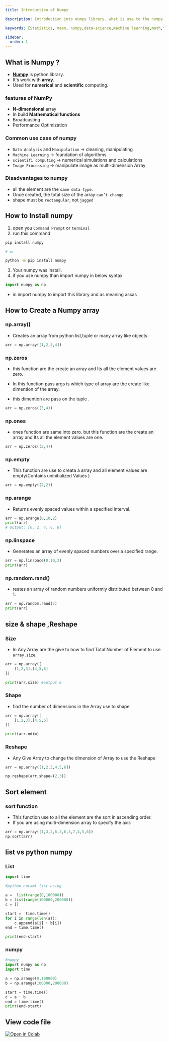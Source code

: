 ```yaml
---
title: Introduction of Numpy

description: Introduction into numpy library. what is use to the numpy library in the data science and machine learning.

keywords: [Statistics, mean, numpy,data-science,machine learning,math,functions]

sidebar:
  order: 1
---
```


## What is Numpy ?

- **[Numpy](https://numpy.org)** is python library.
- It's work with **array**.
- Used for **numerical** and **scientific** computing.

### features of NumPy

- **N-dimensional** array
- In build **Mathematical functions**
- Broadcasting
- Performance Optimization

### Common use case of numpy

- `Data Analysis` and `Manipulation` -> cleaning, manipulating
- `Machine Learning` -> foundation of algorithms
- `scientifi computing` -> numerical simulations and calculations
- `Image Processing` -> manipulate image as multi-dimension Array

### Disadvantages to numpy

- all the element are the `same data type`.
- Once created, the total size of the array `can’t change`
- shape must be `rectangular`, not `jagged`

## How to Install numpy

1. open you `Command Prompt` or `terminal`
2. run this command

```bash
pip install numpy

# or

python -m pip install numpy
```

3. Your numpy was install.
4. if you use numpy than import numpy in below syntax

```python
import numpy as np
```

- in import numpy to import this library and as meaning assas

## How to Create a Numpy array

### np.array()

- Creates an array from python list,tuple or many array like objects

```py
arr = np.array([1,2,3,4]) 
```

### np.zeros

- this function are the create an array and Its all the element values are zero.

- In this function pass args is which type of array are the create like dimention of the array.

- this dimention are pass on the tuple .

```py
arr = np.zeros((3,4))
```

### np.ones

- ones function are same into zero. but this function are the create an array and Its all the element values are one.

```py
arr = np.zeros((3,4))
```

### np.empty

- This function are use to creata a array and all element values are empty(Contains uninitialized Values )

```py
arr = np.empty((2,2))
```

### np.arange

- Returns evenly spaced values within a specified interval.

```py
arr = np.arange(0,10,2)  
print(arr)  
# Output: [0, 2, 4, 6, 8]
```

### np.linspace

- Generates an array of evenly spaced numbers over a specified range.

```py
arr = np.linspace(0,10,2)  
print(arr)  
```

### np.random.rand()

- reates an array of random numbers uniformly distributed between 0 and 1.

```py
arr = np.random.rand(5)  
print(arr)  
```

## size & shape ,Reshape

### Size

- In Any Array are the give to how to find Total Number of Element to use `array.size`.

```py
arr = np.array([
    [1,2,3],[4,5,6]
])

print(arr.size) #output 6

```

### Shape

- find the number of dimensions in the Array use to shape

```py
arr = np.array([
    [1,2,3],[4,5,6]
])

print(arr.ndim)

```

### Reshape

- Any Give Array to change the dimension of Array to use the Reshape

```py
arr = np.array([1,2,3,4,5,6])

np.reshape(arr,shape=(2,3))
```

## Sort element

### sort function

- This function use to all the element are the sort in ascending order.
- If you are using multi-dimension array to specify the axis

```py
arr = np.array([1,3,2,6,3,6,3,7,4,5,6])
np.sort(arr)
```

## list vs python numpy

### List

``` py
import time

#python noraml list using 

a =  list(range(0,100000))
b = list(range(100000,200000))
c = []

start =  time.time()
for i in range(len(a)):
    c.append(a[i] + b[i])
end = time.time()

print(end-start)
```

### numpy

``` py
#numpy
import numpy as np
import time

a = np.arange(0,100000)
b = np.arange(100000,200000)

start = time.time()
c = a + b
end = time.time()
print(end-start)
```

## View code file

[![Open in Colab](https://datasciencewith.pages.dev/img/icon/colab.svg)](https://colab.research.google.com/)
